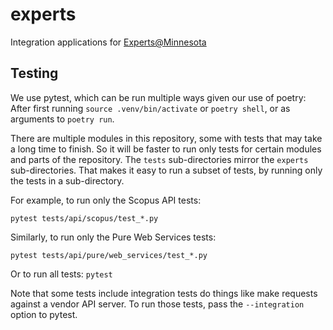 # experts

Integration applications for [Experts@Minnesota](https://experts.umn.edu)

## Testing

We use pytest, which can be run multiple ways given our use of poetry:
After first running `source .venv/bin/activate` or `poetry shell`, or as
arguments to `poetry run`.

There are multiple modules in this repository, some with tests that may
take a long time to finish. So it will be faster to run only tests for
certain modules and parts of the repository. The `tests` sub-directories
mirror the `experts` sub-directories. That makes it easy to run a subset
of tests, by running only the tests in a sub-directory.

For example, to run only the Scopus API tests:

`pytest tests/api/scopus/test_*.py`

Similarly, to run only the Pure Web Services tests:

`pytest tests/api/pure/web_services/test_*.py`

Or to run all tests: `pytest`

Note that some tests include integration tests do things like make requests
against a vendor API server. To run those tests, pass the `--integration` option
to pytest.

